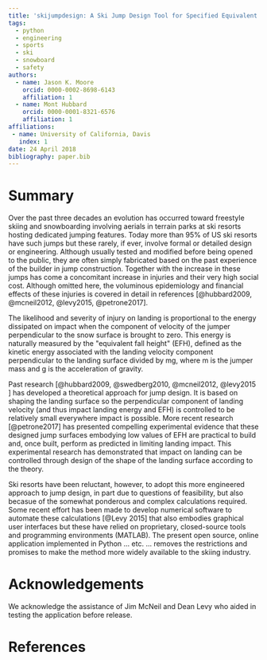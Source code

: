 ```yaml
---
title: 'skijumpdesign: A Ski Jump Design Tool for Specified Equivalent Fall Height'
tags:
  - python
  - engineering
  - sports
  - ski
  - snowboard
  - safety
authors:
  - name: Jason K. Moore
    orcid: 0000-0002-8698-6143
    affiliation: 1
  - name: Mont Hubbard
    orcid: 0000-0001-8321-6576
    affiliation: 1
affiliations:
 - name: University of California, Davis
   index: 1
date: 24 April 2018
bibliography: paper.bib
---
```


# Summary
Over the past three decades an evolution has occurred toward freestyle skiing and snowboarding 
involving aerials in terrain parks at ski resorts hosting dedicated
jumping features. Today more than 95% of US ski resorts have such jumps but 
these rarely, if ever, involve formal or detailed design or engineering. 
Although usually tested and modified before being opened to the public, 
they are often simply fabricated based on the past experience of the builder in jump construction. 
Together with the increase in these jumps has come a concomitant increase in injuries and their very high social cost. 
Although omitted here, the voluminous epidemiology and financial effects of these injuries is covered in detail in references 
[@hubbard2009,  @mcneil2012, @levy2015, @petrone2017].

The likelihood and severity of injury on landing is proportional to the energy dissipated on impact 
when the component of velocity of the jumper perpendicular to the snow surface is brought to zero. This energy is 
naturally measured by the "equivalent fall height" (EFH), defined as the kinetic energy associated with the 
landing velocity component perpendicular to the landing surface divided by mg, where  m is the jumper mass and g is the acceleration of gravity.

Past research [@hubbard2009, @swedberg2010, @mcneil2012, @levy2015 ] has developed a theoretical approach for jump design. It is based on 
shaping the landing surface so the perpendicular component of landing velocity (and thus impact landing energy and EFH) 
is controlled to be relatively small everywhere impact is possible. More recent research [@petrone2017] has presented compelling experimental evidence that
these designed jump surfaces embodying low values of EFH are practical to build and, once built, perform as predicted in
limiting landing impact. This experimental research has demonstrated that impact on landing can be controlled through design of the shape of
the landing surface according to the theory.

Ski resorts have been reluctant, however, to adopt this more engineered approach to jump design, in part due to questions
of feasibility, but also becasue of the somewhat ponderous and complex calculations required. Some recent effort has been made to develop 
numerical software to automate these calculations [@Levy 2015] that also embodies graphical user interfaces but these have relied on proprietary,
closed-source tools and programming environments (MATLAB).  The present open source, online application implemented in Python ... etc.   ... 
removes the restrictions and promises to make the method more widely available to the skiing industry.

# Acknowledgements

We acknowledge the assistance of Jim McNeil and Dean Levy who aided in testing the application before release.


# References
